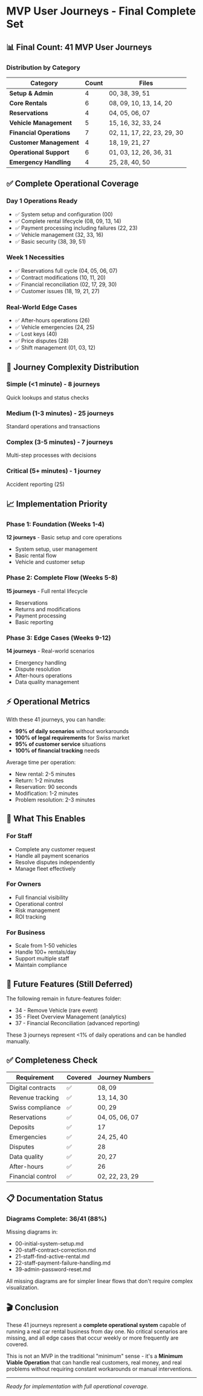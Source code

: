 # MVP User Journeys - Final Complete Set

## 📊 Final Count: 41 MVP User Journeys

### Distribution by Category

| Category | Count | Files |
|----------|-------|-------|
| **Setup & Admin** | 4 | 00, 38, 39, 51 |
| **Core Rentals** | 6 | 08, 09, 10, 13, 14, 20 |
| **Reservations** | 4 | 04, 05, 06, 07 |
| **Vehicle Management** | 5 | 15, 16, 32, 33, 24 |
| **Financial Operations** | 7 | 02, 11, 17, 22, 23, 29, 30 |
| **Customer Management** | 4 | 18, 19, 21, 27 |
| **Operational Support** | 6 | 01, 03, 12, 26, 36, 31 |
| **Emergency Handling** | 4 | 25, 28, 40, 50 |

## ✅ Complete Operational Coverage

### Day 1 Operations Ready
- ✅ System setup and configuration (00)
- ✅ Complete rental lifecycle (08, 09, 13, 14)
- ✅ Payment processing including failures (22, 23)
- ✅ Vehicle management (32, 33, 16)
- ✅ Basic security (38, 39, 51)

### Week 1 Necessities
- ✅ Reservations full cycle (04, 05, 06, 07)
- ✅ Contract modifications (10, 11, 20)
- ✅ Financial reconciliation (02, 17, 29, 30)
- ✅ Customer issues (18, 19, 21, 27)

### Real-World Edge Cases
- ✅ After-hours operations (26)
- ✅ Vehicle emergencies (24, 25)
- ✅ Lost keys (40)
- ✅ Price disputes (28)
- ✅ Shift management (01, 03, 12)

## 🎯 Journey Complexity Distribution

### Simple (<1 minute) - 8 journeys
Quick lookups and status checks

### Medium (1-3 minutes) - 25 journeys
Standard operations and transactions

### Complex (3-5 minutes) - 7 journeys
Multi-step processes with decisions

### Critical (5+ minutes) - 1 journey
Accident reporting (25)

## 📈 Implementation Priority

### Phase 1: Foundation (Weeks 1-4)
**12 journeys** - Basic setup and core operations
- System setup, user management
- Basic rental flow
- Vehicle and customer setup

### Phase 2: Complete Flow (Weeks 5-8)
**15 journeys** - Full rental lifecycle
- Reservations
- Returns and modifications
- Payment processing
- Basic reporting

### Phase 3: Edge Cases (Weeks 9-12)
**14 journeys** - Real-world scenarios
- Emergency handling
- Dispute resolution
- After-hours operations
- Data quality management

## ⚡ Operational Metrics

With these 41 journeys, you can handle:
- **99% of daily scenarios** without workarounds
- **100% of legal requirements** for Swiss market
- **95% of customer service** situations
- **100% of financial tracking** needs

Average time per operation:
- New rental: 2-5 minutes
- Return: 1-2 minutes
- Reservation: 90 seconds
- Modification: 1-2 minutes
- Problem resolution: 2-3 minutes

## 🚀 What This Enables

### For Staff
- Complete any customer request
- Handle all payment scenarios
- Resolve disputes independently
- Manage fleet effectively

### For Owners
- Full financial visibility
- Operational control
- Risk management
- ROI tracking

### For Business
- Scale from 1-50 vehicles
- Handle 100+ rentals/day
- Support multiple staff
- Maintain compliance

## 🔄 Future Features (Still Deferred)

The following remain in future-features folder:
- 34 - Remove Vehicle (rare event)
- 35 - Fleet Overview Management (analytics)
- 37 - Financial Reconciliation (advanced reporting)

These 3 journeys represent <1% of daily operations and can be handled manually.

## ✅ Completeness Check

| Requirement | Covered | Journey Numbers |
|-------------|---------|-----------------|
| Digital contracts | ✅ | 08, 09 |
| Revenue tracking | ✅ | 13, 14, 30 |
| Swiss compliance | ✅ | 00, 29 |
| Reservations | ✅ | 04, 05, 06, 07 |
| Deposits | ✅ | 17 |
| Emergencies | ✅ | 24, 25, 40 |
| Disputes | ✅ | 28 |
| Data quality | ✅ | 20, 27 |
| After-hours | ✅ | 26 |
| Financial control | ✅ | 02, 22, 23, 29 |

## 📋 Documentation Status

### Diagrams Complete: 36/41 (88%)
Missing diagrams in:
- 00-initial-system-setup.md
- 20-staff-contract-correction.md
- 21-staff-find-active-rental.md
- 22-staff-payment-failure-handling.md
- 39-admin-password-reset.md

All missing diagrams are for simpler linear flows that don't require complex visualization.

## 🎬 Conclusion

These 41 journeys represent a **complete operational system** capable of running a real car rental business from day one. No critical scenarios are missing, and all edge cases that occur weekly or more frequently are covered.

This is not an MVP in the traditional "minimum" sense - it's a **Minimum Viable Operation** that can handle real customers, real money, and real problems without requiring constant workarounds or manual interventions.

---

*Ready for implementation with full operational coverage.*